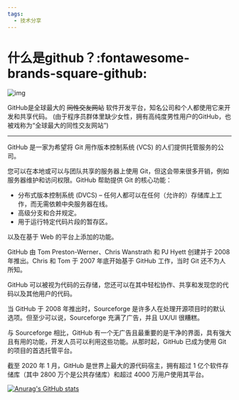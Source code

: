 ```yaml
---
tags:
  - 技术分享
---
```

# 什么是github？:fontawesome-brands-square-github:
![img](https://cn.mcecy.com/image/20230104/4d9d920612d35facb4152f54b478adb8.png)

GitHub是全球最大的 ~~同性交友网站~~ 软件开发平台，知名公司和个人都使用它来开发和共享代码。  (由于程序员群体里缺少女性，拥有高纯度男性用户的GitHub，也被戏称为“全球最大的同性交友网站”)
***
GitHub 是一家为希望将 Git 用作版本控制系统 (VCS) 的人们提供托管服务的公司。

您可以在本地或可以与团队共享的服务器上使用 Git，但这会带来很多开销，例如服务器维护和访问权限。GitHub 帮助提供 Git 的核心功能：

* 分布式版本控制系统 (DVCS) – 任何人都可以在任何（允许的）存储库上工作，而无需依赖中央服务器在线。  
* 高级分支和合并规定。
* 用于运行特定代码片段的暂存区。

以及在基于 Web 的平台上添加的功能。

GitHub 由 Tom Preston-Werner、Chris Wanstrath 和 PJ Hyett 创建并于 2008 年推出。Chris 和 Tom 于 2007 年底开始基于 GitHub 工作，当时 Git 还不为人所知。

GitHub 可以被视为代码的云存储，您还可以在其中轻松协作、共享和发现您的代码以及其他用户的代码。

当 GitHub 于 2008 年推出时，Sourceforge 是许多人在处理开源项目时的默认选项。但至少可以说，Sourceforge 充满了广告，并且 UX/UI 很糟糕。

与 Sourceforge 相比，GitHub 有一个无广告且最重要的是干净的界面，具有强大且有用的功能，开发人员可以利用这些功能。从那时起，GitHub 已成为使用 Git 的项目的首选托管平台。

截至 2020 年 1 月，GitHub 是世界上最大的源代码宿主，拥有超过 1 亿个软件存储库（其中 2800 万个是公共存储库）和超过 4000 万用户使用其平台。

[![Anurag's GitHub stats](https://github-readme-stats.vercel.app/api?username=Wcowin)](https://github.com/anuraghazra/github-readme-stats)  
